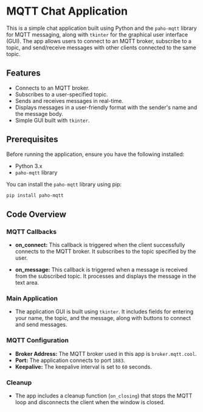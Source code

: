 # MQTT Chat Application

This is a simple chat application built using Python and the `paho-mqtt` library for MQTT messaging, along with `tkinter` for the graphical user interface (GUI). The app allows users to connect to an MQTT broker, subscribe to a topic, and send/receive messages with other clients connected to the same topic.

## Features

- Connects to an MQTT broker.
- Subscribes to a user-specified topic.
- Sends and receives messages in real-time.
- Displays messages in a user-friendly format with the sender's name and the message body.
- Simple GUI built with `tkinter`.

## Prerequisites

Before running the application, ensure you have the following installed:

- Python 3.x
- `paho-mqtt` library

You can install the `paho-mqtt` library using pip:

```bash
pip install paho-mqtt 

```

## Code Overview

### MQTT Callbacks

- **on_connect:** This callback is triggered when the client successfully connects to the MQTT broker. It subscribes to the topic specified by the user.

- **on_message:** This callback is triggered when a message is received from the subscribed topic. It processes and displays the message in the text area.

### Main Application

- The application GUI is built using `tkinter`. It includes fields for entering your name, the topic, and the message, along with buttons to connect and send messages.

### MQTT Configuration

- **Broker Address:** The MQTT broker used in this app is `broker.mqtt.cool`.
- **Port:** The application connects to port `1883`.
- **Keepalive:** The keepalive interval is set to `60` seconds.

### Cleanup

- The app includes a cleanup function (`on_closing`) that stops the MQTT loop and disconnects the client when the window is closed.
